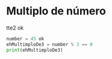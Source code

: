 # Multiplo de número
tte2 ok

```python
number = 45 ok
ehMultimploDe3 = number % 3 == 0
print(ehMultimploDe3)
```